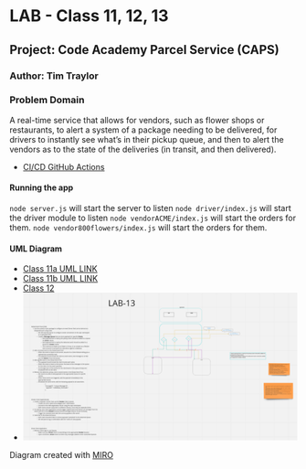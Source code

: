 # LAB - Class 11, 12, 13

## Project: Code Academy Parcel Service (CAPS)

### Author: Tim Traylor

### Problem Domain

A real-time service that allows for vendors, such as flower shops or restaurants, to alert a system of a package needing to be delivered, for drivers to instantly see what’s in their pickup queue, and then to alert the vendors as to the state of the deliveries (in transit, and then delivered).

- [CI/CD GitHub Actions](https://github.com/TTraylor310/caps/actions)

#### Running the app

`node server.js` will start the server to listen
`node driver/index.js` will start the driver module to listen
`node vendorACME/index.js` will start the orders for them.
`node vendor800flowers/index.js` will start the orders for them.

#### UML Diagram

- [Class 11a UML LINK](/progression/11%20UML.png)
- [Class 11b UML LINK](/progression/11UML2.png)
- [Class 12](/progression/12UML.png)
- ![Class 13 UML LINK](/progression/13Lab-UML.png)

Diagram created with [MIRO](https://www.miro.com/)

